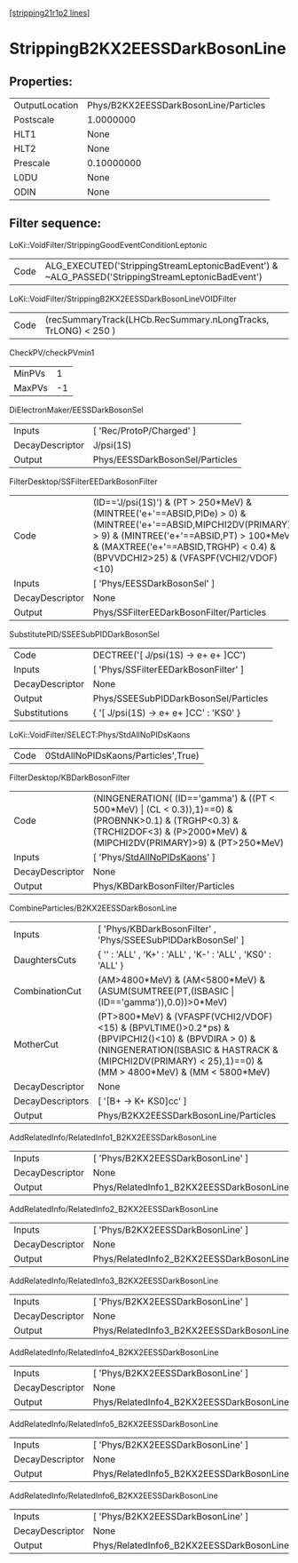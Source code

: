 [[stripping21r1p2 lines]](./stripping21r1p2-index)

# StrippingB2KX2EESSDarkBosonLine

## Properties:

|                |                                       |
|----------------|---------------------------------------|
| OutputLocation | Phys/B2KX2EESSDarkBosonLine/Particles |
| Postscale      | 1.0000000                             |
| HLT1           | None                                  |
| HLT2           | None                                  |
| Prescale       | 0.10000000                            |
| L0DU           | None                                  |
| ODIN           | None                                  |

## Filter sequence:

LoKi::VoidFilter/StrippingGoodEventConditionLeptonic

|      |                                                                                                  |
|------|--------------------------------------------------------------------------------------------------|
| Code | ALG_EXECUTED('StrippingStreamLeptonicBadEvent') & ~ALG_PASSED('StrippingStreamLeptonicBadEvent') |

LoKi::VoidFilter/StrippingB2KX2EESSDarkBosonLineVOIDFilter

|      |                                                                |
|------|----------------------------------------------------------------|
| Code | (recSummaryTrack(LHCb.RecSummary.nLongTracks, TrLONG) \< 250 ) |

CheckPV/checkPVmin1

|        |     |
|--------|-----|
| MinPVs | 1   |
| MaxPVs | -1  |

DiElectronMaker/EESSDarkBosonSel

|                 |                                 |
|-----------------|---------------------------------|
| Inputs          | [ 'Rec/ProtoP/Charged' ]      |
| DecayDescriptor | J/psi(1S)                       |
| Output          | Phys/EESSDarkBosonSel/Particles |

FilterDesktop/SSFilterEEDarkBosonFilter

|                 |                                                                                                                                                                                                                                                     |
|-----------------|-----------------------------------------------------------------------------------------------------------------------------------------------------------------------------------------------------------------------------------------------------|
| Code            | (ID=='J/psi(1S)') & (PT \> 250\*MeV) & (MINTREE('e+'==ABSID,PIDe) \> 0) & (MINTREE('e+'==ABSID,MIPCHI2DV(PRIMARY)) \> 9) & (MINTREE('e+'==ABSID,PT) \> 100\*MeV) & (MAXTREE('e+'==ABSID,TRGHP) \< 0.4) & (BPVVDCHI2\>25) & (VFASPF(VCHI2/VDOF)\<10) |
| Inputs          | [ 'Phys/EESSDarkBosonSel' ]                                                                                                                                                                                                                       |
| DecayDescriptor | None                                                                                                                                                                                                                                                |
| Output          | Phys/SSFilterEEDarkBosonFilter/Particles                                                                                                                                                                                                            |

SubstitutePID/SSEESubPIDDarkBosonSel

|                 |                                           |
|-----------------|-------------------------------------------|
| Code            | DECTREE('[ J/psi(1S) -\> e+ e+ ]CC')    |
| Inputs          | [ 'Phys/SSFilterEEDarkBosonFilter' ]    |
| DecayDescriptor | None                                      |
| Output          | Phys/SSEESubPIDDarkBosonSel/Particles     |
| Substitutions   | { '[ J/psi(1S) -\> e+ e+ ]CC' : 'KS0' } |

LoKi::VoidFilter/SELECT:Phys/StdAllNoPIDsKaons

|      |                                     |
|------|-------------------------------------|
| Code | 0StdAllNoPIDsKaons/Particles',True) |

FilterDesktop/KBDarkBosonFilter

|                 |                                                                                                                                                                                       |
|-----------------|---------------------------------------------------------------------------------------------------------------------------------------------------------------------------------------|
| Code            | (NINGENERATION( (ID=='gamma') & ((PT \< 500\*MeV) \| (CL \< 0.3)),1)==0) & (PROBNNK\>0.1) & (TRGHP\<0.3) & (TRCHI2DOF\<3) & (P\>2000\*MeV) & (MIPCHI2DV(PRIMARY)\>9) & (PT\>250\*MeV) |
| Inputs          | [ 'Phys/[StdAllNoPIDsKaons](./stripping21r1p2-commonparticles-stdallnopidskaons)' ]                                                                                                 |
| DecayDescriptor | None                                                                                                                                                                                  |
| Output          | Phys/KBDarkBosonFilter/Particles                                                                                                                                                      |

CombineParticles/B2KX2EESSDarkBosonLine

|                  |                                                                                                                                                                                                                        |
|------------------|------------------------------------------------------------------------------------------------------------------------------------------------------------------------------------------------------------------------|
| Inputs           | [ 'Phys/KBDarkBosonFilter' , 'Phys/SSEESubPIDDarkBosonSel' ]                                                                                                                                                         |
| DaughtersCuts    | { '' : 'ALL' , 'K+' : 'ALL' , 'K-' : 'ALL' , 'KS0' : 'ALL' }                                                                                                                                                           |
| CombinationCut   | (AM\>4800\*MeV) & (AM\<5800\*MeV) & (ASUM(SUMTREE(PT,(ISBASIC \| (ID=='gamma')),0.0))\>0\*MeV)                                                                                                                         |
| MotherCut        | (PT\>800\*MeV) & (VFASPF(VCHI2/VDOF)\<15) & (BPVLTIME()\>0.2\*ps) & (BPVIPCHI2()\<10) & (BPVDIRA \> 0) & (NINGENERATION(ISBASIC & HASTRACK & (MIPCHI2DV(PRIMARY) \< 25),1)==0) & (MM \> 4800\*MeV) & (MM \< 5800\*MeV) |
| DecayDescriptor  | None                                                                                                                                                                                                                   |
| DecayDescriptors | [ '[B+ -\> K+ KS0]cc' ]                                                                                                                                                                                            |
| Output           | Phys/B2KX2EESSDarkBosonLine/Particles                                                                                                                                                                                  |

AddRelatedInfo/RelatedInfo1_B2KX2EESSDarkBosonLine

|                 |                                                    |
|-----------------|----------------------------------------------------|
| Inputs          | [ 'Phys/B2KX2EESSDarkBosonLine' ]                |
| DecayDescriptor | None                                               |
| Output          | Phys/RelatedInfo1_B2KX2EESSDarkBosonLine/Particles |

AddRelatedInfo/RelatedInfo2_B2KX2EESSDarkBosonLine

|                 |                                                    |
|-----------------|----------------------------------------------------|
| Inputs          | [ 'Phys/B2KX2EESSDarkBosonLine' ]                |
| DecayDescriptor | None                                               |
| Output          | Phys/RelatedInfo2_B2KX2EESSDarkBosonLine/Particles |

AddRelatedInfo/RelatedInfo3_B2KX2EESSDarkBosonLine

|                 |                                                    |
|-----------------|----------------------------------------------------|
| Inputs          | [ 'Phys/B2KX2EESSDarkBosonLine' ]                |
| DecayDescriptor | None                                               |
| Output          | Phys/RelatedInfo3_B2KX2EESSDarkBosonLine/Particles |

AddRelatedInfo/RelatedInfo4_B2KX2EESSDarkBosonLine

|                 |                                                    |
|-----------------|----------------------------------------------------|
| Inputs          | [ 'Phys/B2KX2EESSDarkBosonLine' ]                |
| DecayDescriptor | None                                               |
| Output          | Phys/RelatedInfo4_B2KX2EESSDarkBosonLine/Particles |

AddRelatedInfo/RelatedInfo5_B2KX2EESSDarkBosonLine

|                 |                                                    |
|-----------------|----------------------------------------------------|
| Inputs          | [ 'Phys/B2KX2EESSDarkBosonLine' ]                |
| DecayDescriptor | None                                               |
| Output          | Phys/RelatedInfo5_B2KX2EESSDarkBosonLine/Particles |

AddRelatedInfo/RelatedInfo6_B2KX2EESSDarkBosonLine

|                 |                                                    |
|-----------------|----------------------------------------------------|
| Inputs          | [ 'Phys/B2KX2EESSDarkBosonLine' ]                |
| DecayDescriptor | None                                               |
| Output          | Phys/RelatedInfo6_B2KX2EESSDarkBosonLine/Particles |
